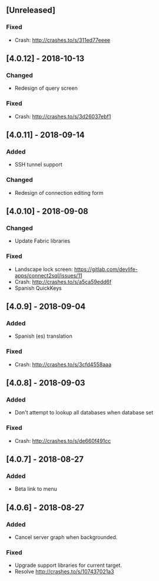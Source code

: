 ## [Unreleased]

### Fixed
- Crash: http://crashes.to/s/311ed77eeee

## [4.0.12] - 2018-10-13

### Changed
- Redesign of query screen

### Fixed
- Crash: http://crashes.to/s/3d26037ebf1

## [4.0.11] - 2018-09-14

### Added
- SSH tunnel support

### Changed
- Redesign of connection editing form

## [4.0.10] - 2018-09-08

### Changed
- Update Fabric libraries

### Fixed
- Landscape lock screen: https://gitlab.com/devlife-apps/connect2sql/issues/11
- Crash: http://crashes.to/s/a5ca59edd6f
- Spanish QuickKeys

## [4.0.9] - 2018-09-04

### Added
- Spanish (es) translation

### Fixed
- Crash: http://crashes.to/s/3cfd4558aaa

## [4.0.8] - 2018-09-03

### Added
- Don't attempt to lookup all databases when database set

### Fixed
- Crash: http://crashes.to/s/de660f491cc

## [4.0.7] - 2018-08-27

### Added
- Beta link to menu

## [4.0.6] - 2018-08-27

### Added
- Cancel server graph when backgrounded.

### Fixed
- Upgrade support libraries for current target.
- Resolve http://crashes.to/s/107437021a3
